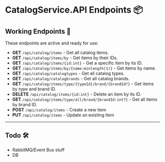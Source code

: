 # CatalogService.API Endpoints 📦

## Working Endpoints 🚀
These endpoints are active and ready for use:

- **GET** `/api/catalog/items` - Get all catalog items.
- **GET** `/api/catalog/items/by` - Get items by their IDs.
- **GET** `/api/catalog/items/{id:int}` - Get a specific item by its ID.
- **GET** `/api/catalog/items/by/{name:minlength(1)}` - Get items by name.
- **GET** `/api/catalog/catalogtypes` - Get all catalog types.
- **GET** `/api/catalog/catalogbrands` - Get all catalog brands.
- **GET** `/api/catalog/items/type/{typeId}/brand/{brandId?}` - Get items by type and brand ID.
- **DELETE** `/api/catalog/items/{id:int}` - Delete an item by its ID.
- **GET** `/api/catalog/items/type/all/brand/{brandId:int?}` - Get all items by brand ID.
- **POST** `/api/catalog/items` - Create a new item
- **PUT** `/api/catalog/items` - Update an existing item
---

## Todo 🛠️
- RabbitMQ/Event Bus stuff
- DB

